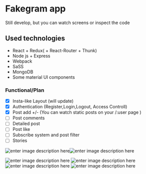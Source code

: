 # Fakegram app
Still develop, but you can watch screens or inspect the code 
## Used technologies
 

 - React + Redux( + React-Router + Thunk)
 - Node js + Express
 - Webpack
 - SaSS
- MongoDB
- Some material UI components
### Functional/Plan
 - [x] Insta-like Layout (will update)
 - [x] Authentication (Register,Login,Logout, Access Controll)
 - [x] Post add +/- (You can watch static posts on your /:user page )
 - [ ] Post comments
 - [ ] Detailed post
 - [ ] Post like
 - [ ] Subscribe system and post filter
 - [ ] Stories

![enter image description here](https://i.imgur.com/SNkZEfs.png)![enter image description here](https://i.imgur.com/5kNi3UG.png)

![enter image description here](https://i.imgur.com/ifMJy0b.png)
![enter image description here](https://i.imgur.com/dzd0AhN.png)
![enter image description here](https://i.imgur.com/wPp7Y5q.png)
![enter image description here](https://i.imgur.com/iLgmafr.png)
